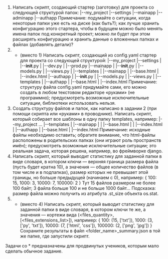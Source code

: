 1. Написать скрипт, создающий стартер (заготовку) для проекта со следующей структурой папок:
|--my_project
   |--settings
   |--mainapp
   |--adminapp
   |--authapp
Примечание: подумайте о ситуации, когда некоторые папки уже есть на диске (как быть?); как лучше хранить конфигурацию этого стартера, чтобы в будущем можно было менять имена папок под конкретный проект; можно ли будет при этом расширять конфигурацию и хранить данные о вложенных папках и файлах (добавлять детали)?
2. * (вместо 1) Написать скрипт, создающий из config.yaml стартер для проекта со следующей структурой:
|--my_project
   |--settings
   |  |--__init__.py
   |  |--dev.py
   |  |--prod.py
   |--mainapp
   |  |--__init__.py
   |  |--models.py
   |  |--views.py
   |  |--templates
   |     |--mainapp
   |        |--base.html
   |        |--index.html
   |--authapp
   |  |--__init__.py
   |  |--models.py
   |  |--views.py
   |  |--templates
   |     |--authapp
   |        |--base.html
   |        |--index.html
Примечание: структуру файла config.yaml придумайте сами, его можно создать в любом текстовом редакторе «руками» (не программно); предусмотреть возможные исключительные ситуации, библиотеки использовать нельзя.
3. Создать структуру файлов и папок, как написано в задании 2 (при помощи скрипта или «руками» в проводнике). Написать скрипт, который собирает все шаблоны в одну папку templates, например:
|--my_project
   ...
  |--templates
   |   |--mainapp
   |   |  |--base.html
   |   |  |--index.html
   |   |--authapp
   |      |--base.html
   |      |--index.html
Примечание: исходные файлы необходимо оставить; обратите внимание, что html-файлы расположены в родительских папках (они играют роль пространств имён); предусмотреть возможные исключительные ситуации; это реальная задача, которая решена, например, во фреймворке django.
4. Написать скрипт, который выводит статистику для заданной папки в виде словаря, в котором ключи — верхняя граница размера файла (пусть будет кратна 10), а значения — общее количество файлов (в том числе и в подпапках), размер которых не превышает этой границы, но больше предыдущей (начинаем с 0), например:
    {
      100: 15,
      1000: 3,
      10000: 7,
      100000: 2
    }
Тут 15 файлов размером не более 100 байт; 3 файла больше 100 и не больше 1000 байт...
Подсказка: размер файла можно получить из атрибута .st_size объекта os.stat.
5. * (вместо 4) Написать скрипт, который выводит статистику для заданной папки в виде словаря, в котором ключи те же, а значения — кортежи вида (<files_quantity>, [<files_extensions_list>]), например:
  {
      100: (15, ['txt']),
      1000: (3, ['py', 'txt']),
      10000: (7, ['html', 'css']),
      100000: (2, ['png', 'jpg'])
    }
Сохраните результаты в файл <folder_name>_summary.json в той же папке, где запустили скрипт.

Задачи со * предназначены для продвинутых учеников, которым мало сделать обычное задание.

